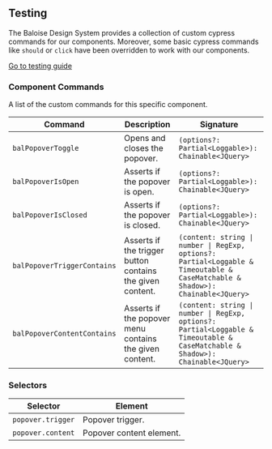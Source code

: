 ## Testing

The Baloise Design System provides a collection of custom cypress commands for our components. Moreover, some basic cypress commands like `should` or `click` have been overridden to work with our components.

<a class="sb-unstyled button is-primary" href="../?path=/docs/development-testing--page">Go to testing guide</a>

<!-- START: human documentation -->



<!-- END: human documentation -->

### Component Commands

A list of the custom commands for this specific component.

| Command                     | Description                                               | Signature                                                                                                                      |
| --------------------------- | --------------------------------------------------------- | ------------------------------------------------------------------------------------------------------------------------------ |
| `balPopoverToggle`          | Opens and closes the popover.                             | `(options?: Partial<Loggable>): Chainable<JQuery>`                                                                             |
| `balPopoverIsOpen`          | Asserts if the popover is open.                           | `(options?: Partial<Loggable>): Chainable<JQuery>`                                                                             |
| `balPopoverIsClosed`        | Asserts if the popover is closed.                         | `(options?: Partial<Loggable>): Chainable<JQuery>`                                                                             |
| `balPopoverTriggerContains` | Asserts if the trigger button contains the given content. | `(content: string \| number \| RegExp, options?: Partial<Loggable & Timeoutable & CaseMatchable & Shadow>): Chainable<JQuery>` |
| `balPopoverContentContains` | Asserts if the popover menu contains the given content.   | `(content: string \| number \| RegExp, options?: Partial<Loggable & Timeoutable & CaseMatchable & Shadow>): Chainable<JQuery>` |


### Selectors

| Selector          | Element                  |
| ----------------- | ------------------------ |
| `popover.trigger` | Popover trigger.         |
| `popover.content` | Popover content element. |

